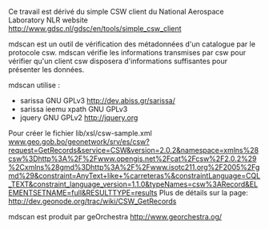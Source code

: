 Ce travail est dérivé du simple CSW client du National Aerospace Laboratory NLR
website http://www.gdsc.nl/gdsc/en/tools/simple_csw_client

mdscan est un outil de vérification des métadonnées d'un catalogue par le protocole csw.
mdscan vérifie les informations transmises par csw pour vérifier qu'un client csw disposera
d'informations suffisantes pour présenter les données.

mdscan utilise :
 * sarissa              GNU GPLv3    http://dev.abiss.gr/sarissa/
 * sarissa ieemu xpath  GNU GPLv3
 * jquery               GNU GPLv2    http://jquery.org

Pour créer le fichier lib/xsl/csw-sample.xml
    www.geo.gob.bo/geonetwork/srv/es/csw?request=GetRecords&service=CSW&version=2.0.2&namespace=xmlns%28csw%3Dhttp%3A%2F%2Fwww.opengis.net%2Fcat%2Fcsw%2F2.0.2%29%2Cxmlns%28gmd%3Dhttp%3A%2F%2Fwww.isotc211.org%2F2005%2Fgmd%29&constraint=AnyText+like+%carreteras%&constraintLanguage=CQL_TEXT&constraint_language_version=1.1.0&typeNames=csw%3ARecord&ELEMENTSETNAME=full&RESULTTYPE=results
Plus de détails sur la page:
    http://dev.geonode.org/trac/wiki/CSW_GetRecords

mdscan est produit par geOrchestra
http://www.georchestra.og/

